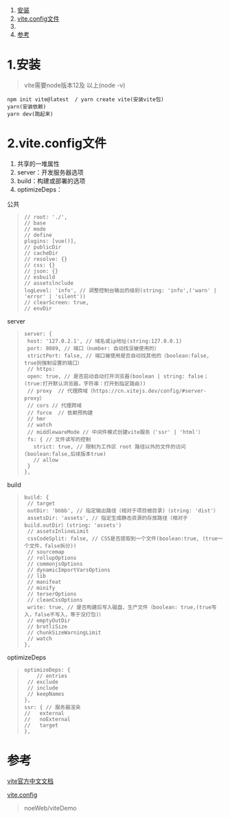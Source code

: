 ﻿ 1. <a href="#h1"> 安装 </a>
 2. <a href="#h2"> vite.config文件  </a>
 3. <a href="#h3">  </a>
 4. <a href="#ck"> 参考 </a>

  

  ###  <h1 id="h1"> 1.安装 </h1>

  > vite需要node版本12及 以上(node -v)

  ```
  npm init vite@latest  / yarn create vite(安装vite包)
  yarn(安装依赖)
  yarn dev(跑起来)
  ```

  ###  <h1 id="h2"> 2.vite.config文件 </h1>

  1. 共享的一堆属性
  2. server：开发服务器选项
  3. build：构建或部署的选项
  4. optimizeDeps：

  公共

  > ```
  > // root: './',
  > // base
  > // mode
  > // define
  > plugins: [vue()],
  > // publicDir
  > // cacheDir
  > // resolve: {}
  > // css: {}
  > // json: {}
  > // esbuild
  > // assetslnclude
  > logLevel: 'info', // 调整控制台输出的级别(string: 'info',('warn' | 'error' | 'silent'))
  > // clearScreen: true,
  > // envDir
  > ```

  server

  > ```
  > server: {
  >  host: '127.0.2.1', // 域名或ip地址(string:127.0.0.1)
  >  port: 8089, // 端口（number: 自动找没被使用的）
  >  strictPort: false, // 端口被使用是否自动找其他的（boolean:false, true则强制设置的端口）
  >  // https: 
  >  open: true, // 是否启动自动打开浏览器(boolean | string: false； (true:打开默认浏览器，字符串：打开到指定路由))
  >  // proxy  // 代理跨域（https://cn.vitejs.dev/config/#server-proxy）
  >  // cors // 代理跨域
  >  // force  // 依赖预构建
  >  // hmr
  >  // watch
  >  // middlewareMode // 中间件模式创建vite服务（'ssr' | 'html'）
  >  fs: { // 文件读写的控制
  >    strict: true, // 限制为工作区 root 路径以外的文件的访问(boolean:false,后续版本true)
  >    // allow
  >  }
  > },
  > ```

  build

  > ```
  > build: {
  >  // target
  >  outDir: 'bbbb', // 指定输出路径（相对于项目根目录)（string: 'dist'）
  >  assetsDir: 'assets', // 指定生成静态资源的存放路径（相对于 build.outDir）(string: 'assets')
  >  // assetsInlineLimit
  >  cssCodeSplit: false, // CSS是否提取到一个文件(boolean:true, (true一个文件，false拆分))
  >  // sourcemap
  >  // rollupOptions
  >  // commonjsOptions
  >  // dynamicImportVarsOptions
  >  // lib
  >  // manifeat
  >  // minify
  >  // terserOptions
  >  // cleanCssOptions
  >  write: true, // 是否构建后写入磁盘，生产文件（boolean: true,(true写入，false不写入，等于没打包)）
  >  // emptyOutDir
  >  // brotliSize
  >  // chunkSizeWarningLimit
  >  // watch
  > },
  > ```

  optimizeDeps

  > ```
  > optimizeDeps: {
  > 	// entries
  >  // exclude
  >  // include
  >  // keepNames
  > },
  > ssr: { // 服务器渲染
  > //   external
  > //   noExternal
  > //   target
  > },
  > ```

  

  ###  <h1 id="ck"> 参考 </h1>

  [vite官方中文文档](https://cn.vitejs.dev/guide/)

  [vite.config](https://cn.vitejs.dev/config/)

  > noeWeb/viteDemo
